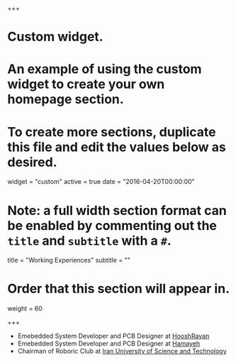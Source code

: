 +++
# Custom widget.
# An example of using the custom widget to create your own homepage section.
# To create more sections, duplicate this file and edit the values below as desired.
widget = "custom"
active = true
date = "2016-04-20T00:00:00"

# Note: a full width section format can be enabled by commenting out the `title` and `subtitle` with a `#`.
title = "Working Experiences"
subtitle = ""

# Order that this section will appear in.
weight = 60

+++

- Emebedded System Developer and PCB Designer at [HooshRavan](http://www.hooshravan.com)
- Emebedded System Developer and PCB Designer at [Hamayeh](http://en.hamayeh.com)
- Chairman of Roboric Club at [Iran University of Science and Technology](http://www.iust.ac.ir/en)

